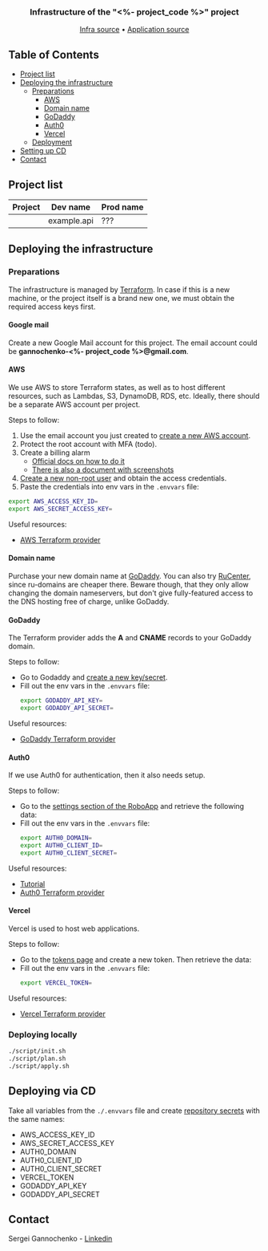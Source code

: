 <p align="center">
  <h3 align="center">Infrastructure of the "<%- project_code %>" project</h3>

  <p align="center">
    <a href="https://github.com/gannochenko/<%- github_repository_name %>">Infra source</a>
    &bull;
    <a href="https://github.com/gannochenko/<%- project_code %>">Application source</a>
  </p>
</p>

<!-- TABLE OF CONTENTS -->
## Table of Contents

* [Project list](#project-list)
* [Deploying the infrastructure](#deploying-the-infrastructure)
  * [Preparations](#preparations)
    * [AWS](#aws)
    * [Domain name](#domain-name)
    * [GoDaddy](#godaddy)
    * [Auth0](#auth0)
    * [Vercel](#vercel)
  * [Deployment](#deployment)
* [Setting up CD](#setting-up-cd)
* [Contact](#contact)

## Project list

|  Project 	|  Dev name 	|  Prod name 	|
|---	|---	|---	|
|   	| example.api  	|  ??? 	|

## Deploying the infrastructure

### Preparations

The infrastructure is managed by [Terraform](https://learn.hashicorp.com/tutorials/terraform/install-cli). In case if this is a new machine, or the project itself is a brand new one, we must obtain the required access keys first.

#### Google mail

Create a new Google Mail account for this project. The email account could be __gannochenko-<%- project_code %>@gmail.com__.

#### AWS

We use AWS to store Terraform states, as well as to host different resources, such as Lambdas, S3, DynamoDB, RDS, etc.
Ideally, there should be a separate AWS account per project.

Steps to follow:

1. Use the email account you just created to [create a new AWS account](https://portal.aws.amazon.com/billing/signup#/start).
2. Protect the root account with MFA (todo).
3. Create a billing alarm
    * [Official docs on how to do it](https://docs.aws.amazon.com/AmazonCloudWatch/latest/monitoring/monitor_estimated_charges_with_cloudwatch.html)
    * [There is also a document with screenshots](https://gannochenko.notion.site/Creating-AWS-Billing-alarm-20a6eed780b247cfb93c8a6cf23eaea8)
4. [Create a new non-root user](https://console.aws.amazon.com/iam/home#/users$new?step=details) and obtain the access credentials.
5. Paste the credentials into env vars in the `.envvars` file:
  ~~~bash
  export AWS_ACCESS_KEY_ID=
  export AWS_SECRET_ACCESS_KEY=
  ~~~

Useful resources:
* [AWS Terraform provider](https://registry.terraform.io/providers/hashicorp/aws/latest/docs)

#### Domain name

Purchase your new domain name at [GoDaddy](https://account.godaddy.com/products).
You can also try [RuCenter](https://www.nic.ru/en/), since ru-domains are cheaper there. Beware though, that they only allow changing the domain nameservers, but don't give fully-featured access to the DNS hosting free of charge, unlike GoDaddy.

#### GoDaddy

The Terraform provider adds the __A__ and __CNAME__ records to your GoDaddy domain.

Steps to follow:

* Go to Godaddy and [create a new key/secret](https://developer.godaddy.com/keys).
* Fill out the env vars in the `.envvars` file:
  ~~~bash
  export GODADDY_API_KEY=
  export GODADDY_API_SECRET=
  ~~~

Useful resources:
* [GoDaddy Terraform provider](https://registry.terraform.io/providers/n3integration/godaddy/latest)

#### Auth0

If we use Auth0 for authentication, then it also needs setup.

Steps to follow:

* Go to the [settings section of the RoboApp](https://manage.auth0.com/dashboard/eu/gannochenko/applications/xsZ4bfyjGVCcZX2uT1jar0fHLvf5FlOQ/settings) and retrieve the following data:
* Fill out the env vars in the `.envvars` file:
  ~~~bash
  export AUTH0_DOMAIN=
  export AUTH0_CLIENT_ID=
  export AUTH0_CLIENT_SECRET=
  ~~~

Useful resources:
* [Tutorial](https://auth0.com/blog/use-terraform-to-manage-your-auth0-configuration/)
* [Auth0 Terraform provider](https://registry.terraform.io/providers/alexkappa/auth0/latest/docs)

#### Vercel

Vercel is used to host web applications.

Steps to follow:

* Go to the [tokens page](https://vercel.com/account/tokens) and create a new token. Then retrieve the data:
* Fill out the env vars in the `.envvars` file:
  ~~~bash
  export VERCEL_TOKEN=
  ~~~

Useful resources:
* [Vercel Terraform provider](https://registry.terraform.io/providers/chronark/vercel/latest/docs)

### Deploying locally

~~~bash
./script/init.sh
./script/plan.sh
./script/apply.sh
~~~

## Deploying via CD

Take all variables from the `./.envvars` file and create [repository secrets](https://github.com/gannochenko/gannochenko.dev_infra/settings/secrets/actions) with the same names:

* AWS_ACCESS_KEY_ID
* AWS_SECRET_ACCESS_KEY
* AUTH0_DOMAIN
* AUTH0_CLIENT_ID
* AUTH0_CLIENT_SECRET
* VERCEL_TOKEN
* GODADDY_API_KEY
* GODADDY_API_SECRET

<!-- CONTACT -->
## Contact

Sergei Gannochenko - [Linkedin](https://www.linkedin.com/in/gannochenko/)
